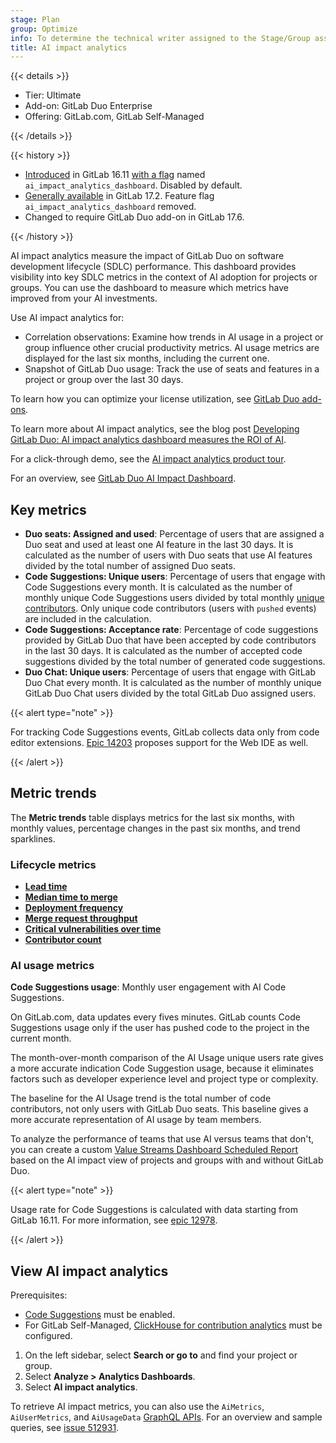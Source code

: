 ```yaml
---
stage: Plan
group: Optimize
info: To determine the technical writer assigned to the Stage/Group associated with this page, see https://handbook.gitlab.com/handbook/product/ux/technical-writing/#assignments
title: AI impact analytics
---
```


{{< details >}}

- Tier: Ultimate
- Add-on: GitLab Duo Enterprise
- Offering: GitLab.com, GitLab Self-Managed

{{< /details >}}

{{< history >}}

- [Introduced](https://gitlab.com/gitlab-org/gitlab/-/issues/443696) in GitLab 16.11 [with a flag](../../administration/feature_flags/_index.md) named `ai_impact_analytics_dashboard`. Disabled by default.
- [Generally available](https://gitlab.com/gitlab-org/gitlab/-/issues/451873) in GitLab 17.2. Feature flag `ai_impact_analytics_dashboard` removed.
- Changed to require GitLab Duo add-on in GitLab 17.6.

{{< /history >}}

AI impact analytics measure the impact of GitLab Duo on software development lifecycle (SDLC) performance.
This dashboard provides visibility into key SDLC metrics in the context of AI adoption for projects or groups.
You can use the dashboard to measure which metrics have improved from your AI investments.

Use AI impact analytics for:

- Correlation observations: Examine how trends in AI usage in a project or group influence other crucial productivity metrics. AI usage metrics are displayed for the last six months, including the current one.
- Snapshot of GitLab Duo usage: Track the use of seats and features in a project or group over the last 30 days.

To learn how you can optimize your license utilization,
see [GitLab Duo add-ons](../../subscriptions/subscription-add-ons.md).

To learn more about AI impact analytics, see the blog post
[Developing GitLab Duo: AI impact analytics dashboard measures the ROI of AI](https://about.gitlab.com/blog/2024/05/15/developing-gitlab-duo-ai-impact-analytics-dashboard-measures-the-roi-of-ai/).

For a click-through demo, see the [AI impact analytics product tour](https://gitlab.navattic.com/ai-impact).

<i class="fa-youtube-play" aria-hidden="true"></i>
For an overview, see [GitLab Duo AI Impact Dashboard](https://youtu.be/FxSWX64aUOE?si=7Yfc6xHm63c3BRwn).
<!-- Video published on 2025-03-06 -->

## Key metrics

- **Duo seats: Assigned and used**: Percentage of users that are assigned a Duo seat and used at least one AI feature in the last 30 days.
It is calculated as the number of users with Duo seats that use AI features divided by the total number of assigned Duo seats.
- **Code Suggestions: Unique users**: Percentage of users that engage with Code Suggestions every month.
It is calculated as the number of monthly unique Code Suggestions users divided by total monthly [unique contributors](../profile/contributions_calendar.md#user-contribution-events).
Only unique code contributors (users with `pushed` events) are included in the calculation.
- **Code Suggestions: Acceptance rate**: Percentage of code suggestions provided by GitLab Duo that have been accepted by code contributors in the last 30 days.
It is calculated as the number of accepted code suggestions divided by the total number of generated code suggestions.
- **Duo Chat: Unique users**: Percentage of users that engage with GitLab Duo Chat every month.
It is calculated as the number of monthly unique GitLab Duo Chat users divided by the total GitLab Duo assigned users.

{{< alert type="note" >}}

For tracking Code Suggestions events, GitLab collects data only from code editor extensions.
[Epic 14203](https://gitlab.com/groups/gitlab-org/-/epics/14203) proposes support for the Web IDE as well.

{{< /alert >}}

## Metric trends

The **Metric trends** table displays metrics for the last six months, with monthly values, percentage changes in the past six months, and trend sparklines.

### Lifecycle metrics

- [**Lead time**](../group/value_stream_analytics/_index.md#lifecycle-metrics)
- [**Median time to merge**](merge_request_analytics.md)
- [**Deployment frequency**](dora_metrics.md#deployment-frequency)
- [**Merge request throughput**](merge_request_analytics.md#view-the-number-of-merge-requests-in-a-date-range)
- [**Critical vulnerabilities over time**](../application_security/vulnerability_report/_index.md)
- [**Contributor count**](../profile/contributions_calendar.md#user-contribution-events)

### AI usage metrics

**Code Suggestions usage**: Monthly user engagement with AI Code Suggestions.

On GitLab.com, data updates every fives minutes.
GitLab counts Code Suggestions usage only if the user has pushed code to the project in the current month.

The month-over-month comparison of the AI Usage unique users rate gives a more accurate indication Code Suggestion usage,
because it eliminates factors such as developer experience level and project type or complexity.

The baseline for the AI Usage trend is the total number of code contributors, not only users with GitLab Duo seats.
This baseline gives a more accurate representation of AI usage by team members.

To analyze the performance of teams that use AI versus teams that don't, you can create a custom
[Value Streams Dashboard Scheduled Report](https://gitlab.com/explore/catalog/components/vsd-reports-generator)
based on the AI impact view of projects and groups with and without GitLab Duo.

{{< alert type="note" >}}

Usage rate for Code Suggestions is calculated with data starting from GitLab 16.11.
For more information, see [epic 12978](https://gitlab.com/groups/gitlab-org/-/epics/12978).

{{< /alert >}}

## View AI impact analytics

Prerequisites:

- [Code Suggestions](../project/repository/code_suggestions/_index.md) must be enabled.
- For GitLab Self-Managed, [ClickHouse for contribution analytics](../group/contribution_analytics/_index.md#contribution-analytics-with-clickhouse) must be configured.

1. On the left sidebar, select **Search or go to** and find your project or group.
1. Select **Analyze > Analytics Dashboards**.
1. Select **AI impact analytics**.

To retrieve AI impact metrics, you can also use the `AiMetrics`, `AiUserMetrics`, and `AiUsageData` [GraphQL APIs](../../api/graphql/reference/_index.md).
For an overview and sample queries, see [issue 512931](https://gitlab.com/gitlab-org/gitlab/-/issues/512931).
